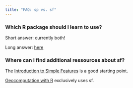 ```yaml
---
title: "FAQ: sp vs. sf"
---
```


### Which R package should I learn to use?
Short answer: currently both!

Long answer: [here](https://www.r-bloggers.com/should-i-learn-sf-or-sp-for-spatial-r-programming/)



### Where can I find additional ressources about sf?

The [Introduction to Simple Features](https://cran.r-project.org/web/packages/sf/vignettes/sf1.html) is a good starting point. 

[Geocomputation with R](https://geocompr.robinlovelace.net/index.html) exclusively uses sf.
